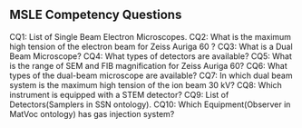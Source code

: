 ## MSLE Competency Questions
CQ1: List of Single Beam Electron Microscopes.
CQ2: What is the maximum high tension of the electron beam for Zeiss Auriga 60 ?
CQ3: What is a Dual Beam Microscope?
CQ4: What types of detectors are available?
CQ5: What is the range of SEM and FIB magnification for Zeiss Auriga 60?
CQ6: What types of the dual-beam microscope are available?
CQ7: In which dual beam system is the maximum high tension of the ion beam 30 kV?
CQ8: Which instrument is equipped with a STEM detector?
CQ9: List of Detectors(Samplers in SSN ontology).
CQ10: Which Equipment(Observer in MatVoc ontology) has gas injection system?
